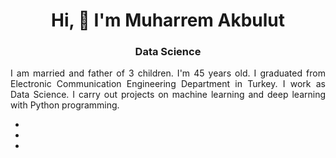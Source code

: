 <img src="">

<h1 align="center">Hi, 👋 I'm Muharrem Akbulut</h1>

<h3 align="center">Data Science</h3>

<p align="justify">I am married and father of 3 children. I'm 45 years old. I graduated from Electronic Communication Engineering Department in Turkey. I work as Data Science. I carry out projects on machine learning and deep learning with Python programming.
</p>

<ul>
  <li></li>
  <li></li>
  <li></li>

</ul>
